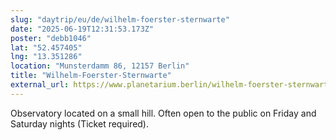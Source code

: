 ```yaml
---
slug: "daytrip/eu/de/wilhelm-foerster-sternwarte"
date: "2025-06-19T12:31:53.173Z"
poster: "debb1046"
lat: "52.457405"
lng: "13.351286"
location: "Munsterdamm 86, 12157 Berlin"
title: "Wilhelm-Foerster-Sternwarte"
external_url: https://www.planetarium.berlin/wilhelm-foerster-sternwarte
---
```

Observatory located on a small hill. Often open to the public on Friday and Saturday nights (Ticket required).